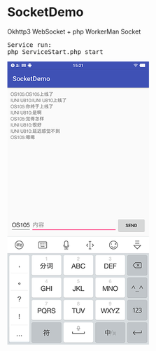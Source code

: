 # SocketDemo

Okhttp3 WebSocket + php WorkerMan Socket

<pre>
Service run:
php ServiceStart.php start
</pre>

![Image text](https://raw.githubusercontent.com/Deepblue1996/SocketDemo/master/20180212152552.png)
